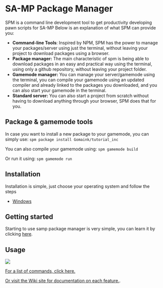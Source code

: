 # SA-MP Package Manager

SPM is a command line development tool to get productivity developing pawn scripts for SA-MP
Below is an explanation of what SPM can provide you:

- **Command-line Tools**: Inspired by NPM, SPM has the power to manage your packages/server using just the terminal, without leaving your project to download packages using a browser.
- **Package manager:** The main characteristic of spm is being able to download packages in an easy and practical way using the terminal, using only a github repository, without leaving your project folder.
- **Gamemode manager:** You can manage your server/gamemode using the terminal, you can compile your gamemode using an updated compiler and already linked to the packages you downloaded, and you can also start your gamemode in the terminal.
- **Standard server:** You can also start a project from scratch without having to download anything through your browser, SPM does that for you.

## Package & gamemode tools
In case you want to install a new package to your gamemode, you can simply use:
`spm package install Gomaink/tutorial_inc`

You can also compile your gamemode using:
`spm gamemode build`

Or run it using:
`spm gamemode run`

## Installation

Installation is simple, just choose your operating system and follow the steps
- [Windows](https://github.com/samp-package-manager/samp-package-manager/wiki/Windows)

## Getting started
Starting to use samp package manager is very simple, you can learn it by clicking <a href="https://github.com/samp-package-manager/samp-package-manager/wiki/Getting-Started">here</a>.
## Usage
![](https://i.imgur.com/dAK5h03.png)

[For a list of commands, click here.](https://github.com/samp-package-manager/samp-package-manager/wiki/Commands)

[Or visit the Wiki site for documentation on each feature.](https://github.com/samp-package-manager/samp-package-manager/wiki).
